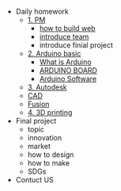 <!-- 侧边栏 docs/_sidebar.md -->

- Daily homework
  - [1. PM]()
    - [how to build web](https://www.nexmaker.com/doc/1projectmanage/webmethod.html)
    - [introduce team](AboutUs/TeamIntro.md)
    - introduce finial project
  - [2. Arduino basic](https://www.arduino.cc/)
    - [ What is Arduino ](https://www.arduino.cc/en/Guide/Introduction/)
    - [ ARDUINO BOARD]()
    - [ Arduino Software]()
  - [3. Autodesk]()
   - [CAD](Cad/IntroductionofCad.md)
   - [Fusion](Fusion/Fusion.md)
  - [4. 3D printing]()
- Final project
  - topic
  - innovation
  - market
  - how to design 
  - how to make
  - SDGs
- Contuct US  